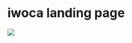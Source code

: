 # iwoca landing page
<a href="https://imgflip.com/gif/1suc8z"><img src="https://i.imgflip.com/1suc8z.gif"/></a>

